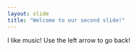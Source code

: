 ```yaml
---
layout: slide
title: "Welcome to our second slide!"
---
```

I like music!
Use the left arrow to go back!